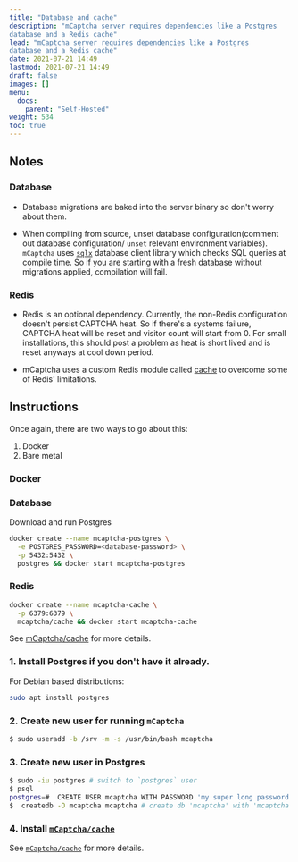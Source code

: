 ```yaml
---
title: "Database and cache"
description: "mCaptcha server requires dependencies like a Postgres
database and a Redis cache"
lead: "mCaptcha server requires dependencies like a Postgres
database and a Redis cache"
date: 2021-07-21 14:49
lastmod: 2021-07-21 14:49
draft: false
images: []
menu:
  docs:
    parent: "Self-Hosted"
weight: 534
toc: true
---
```


## Notes

### Database

- Database migrations are baked into the server binary so don't worry
about them.

- When compiling from source, unset database configuration(comment out
database configuration/ `unset` relevant environment variables).
`mCaptcha` uses [`sqlx`](https://crates.io/crates/sqlx) database client
library which checks SQL queries at compile time. So if you are starting
with a fresh database without migrations applied, compilation will fail.

### Redis

- Redis is an optional dependency. Currently, the non-Redis configuration
doesn't persist CAPTCHA heat. So if there's a systems failure, CAPTCHA
heat will be reset and visitor count will start from 0. For small
installations, this should post a problem as heat is short lived and is
reset anyways at cool down period.

- mCaptcha uses a custom Redis module called
[cache](https://github.com/mCaptcha/cache) to overcome some of Redis'
limitations.


## Instructions

Once again, there are two ways to go about this:

1. Docker
2. Bare metal

### Docker

### Database

Download and run Postgres

```bash
docker create --name mcaptcha-postgres \
  -e POSTGRES_PASSWORD=<database-password> \
  -p 5432:5432 \
  postgres && docker start mcaptcha-postgres
```

### Redis

```bash
docker create --name mcaptcha-cache \
  -p 6379:6379 \
  mcaptcha/cache && docker start mcaptcha-cache
```

See [mCaptcha/cache](https://github.com/mCaptcha/cache) for more
details.

### 1. Install Postgres if you don't have it already.

For Debian based distributions:

```bash
sudo apt install postgres
```

### 2. Create new user for running `mCaptcha`

```bash
$ sudo useradd -b /srv -m -s /usr/bin/bash mcaptcha
```

### 3. Create new user in Postgres

```bash
$ sudo -iu postgres # switch to `postgres` user
$ psql
postgres=#  CREATE USER mcaptcha WITH PASSWORD 'my super long password and yes you need single quote';
$  createdb -O mcaptcha mcaptcha # create db 'mcaptcha' with 'mcaptcha' as owner
```

### 4. Install [`mCaptcha/cache`](https://github.com/mCaptcha/cache)

See [`mCaptcha/cache`](https://github.com/mCaptcha/cache) for more
details.
